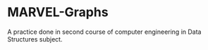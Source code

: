 # MARVEL-Graphs
A practice done in second course of computer engineering in Data Structures subject.
